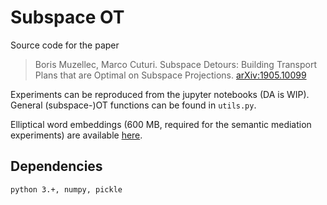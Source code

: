 # Subspace OT

Source code for the paper

> Boris Muzellec, Marco Cuturi. Subspace Detours: Building Transport Plans that are Optimal on Subspace Projections.  	[arXiv:1905.10099](https://arxiv.org/abs/1905.10099)

Experiments can be reproduced from the jupyter notebooks (DA is WIP). General (subspace-)OT functions can be found in `utils.py`.


Elliptical word embeddings (600 MB, required for the semantic mediation experiments) are available [here](https://drive.google.com/file/d/153Mf0WtTBMh8OTtXwbRrLYP25DwGQh_e/view?usp=sharing).


## Dependencies

```
python 3.+, numpy, pickle
```
